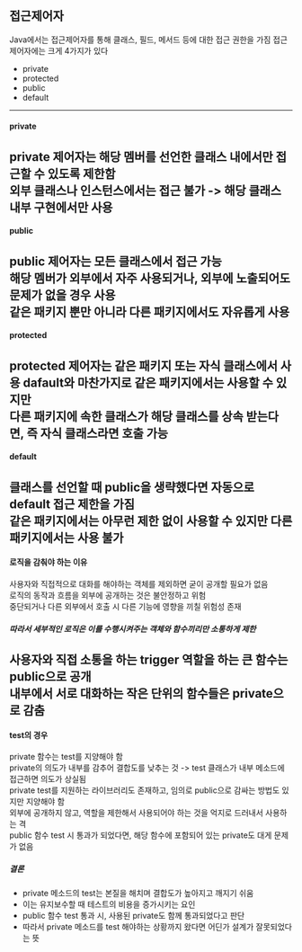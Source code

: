 ## 접근제어자
Java에서는 접근제어자를 통해 클래스, 필드, 메서드 등에 대한 접근 권한을 가짐
접근제어자에는 크게 4가지가 있다
- private
- protected
- public
- default
-----
#### private
private 제어자는 해당 멤버를 선언한 클래스 내에서만 접근할 수 있도록 제한함   
외부 클래스나 인스턴스에서는 접근 불가 -> 해당 클래스 내부 구현에서만 사용
-----
#### public
public 제어자는 모든 클래스에서 접근 가능   
해당 멤버가 외부에서 자주 사용되거나, 외부에 노출되어도 문제가 없을 경우 사용   
같은 패키지 뿐만 아니라 다른 패키지에서도 자유롭게 사용
-----
#### protected
protected 제어자는 같은 패키지 또는 자식 클래스에서 사용
dafault와 마찬가지로 같은 패키지에서는 사용할 수 있지만   
다른 패키지에 속한 클래스가 해당 클래스를 상속 받는다면, 즉 자식 클래스라면 호출 가능
-----
#### default
클래스를 선언할 때 public을 생략했다면 자동으로 default 접근 제한을 가짐   
같은 패키지에서는 아무런 제한 없이 사용할 수 있지만 다른 패키지에서는 사용 불가
-----
#### 로직을 감춰야 하는 이유
사용자와 직접적으로 대화를 해야하는 객체를 제외하면 굳이 공개할 필요가 없음   
로직의 동작과 흐름을 외부에 공개하는 것은 불안정하고 위험   
중단되거나 다른 외부에서 호출 시 다른 기능에 영향을 끼칠 위험성 존재   
##### 따라서 세부적인 로직은 이를 수행시켜주는 객체와 함수끼리만 소통하게 제한
사용자와 직접 소통을 하는 trigger 역할을 하는 큰 함수는 public으로 공개   
내부에서 서로 대화하는 작은 단위의 함수들은 private으로 감춤
-----
#### test의 경우
private 함수는 test를 지양해야 함   
private의 의도가 내부를 감추어 결합도를 낮추는 것 -> test 클래스가 내부 메소드에 접근하면 의도가 상실됨   
private test를 지원하는 라이브러리도 존재하고, 임의로 public으로 감싸는 방법도 있지만 지양해야 함   
외부에 공개하지 않고, 역할을 제한해서 사용되어야 하는 것을 억지로 드러내서 사용하는 격   
public 함수 test 시 통과가 되었다면, 해당 함수에 포함되어 있는 private도 대게 문제가 없음   
   
##### 결론
- private 메소드의 test는 본질을 해치며 결합도가 높아지고 깨지기 쉬움
- 이는 유지보수할 때 테스트의 비용을 증가시키는 요인
- public 함수 test 통과 시, 사용된 private도 함께 통과되었다고 판단
- 따라서 private 메소드를 test 해야하는 상황까지 왔다면 어딘가 설계가 잘못되었다는 뜻